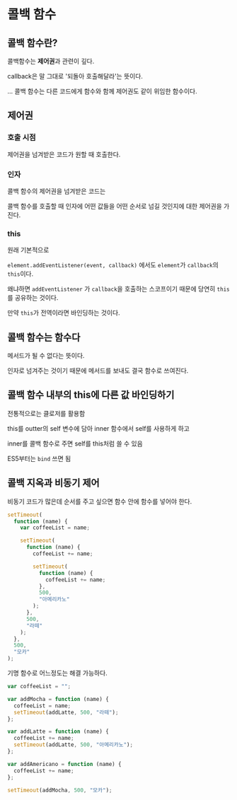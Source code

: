 # 콜백 함수

## 콜백 함수란?

콜백함수는 **제어권**과 관련이 깊다.

callback은 말 그대로 '되돌아 호출해달라'는 뜻이다.

... 콜백 함수는 다른 코드에게 함수와 함께 제어권도 같이 위임한 함수이다.

## 제어권

### 호출 시점

제어권을 넘겨받은 코드가 원할 때 호출한다.

### 인자

콜백 함수의 제어권을 넘겨받은 코드는

콜백 함수를 호출할 때 인자에 어떤 값들을 어떤 순서로 넘길 것인지에 대한 제어권을 가진다.

### this

원래 기본적으로

`element.addEventListener(event, callback)` 에서도 `element`가 `callback`의 `this`이다.

왜냐하면 `addEventListener` 가 `callback`을 호출하는 스코프이기 때문에 당연히 `this`를 공유하는 것이다.

만약 `this`가 전역이라면 바인딩하는 것이다.

## 콜백 함수는 함수다

메서드가 될 수 없다는 뜻이다.

인자로 넘겨주는 것이기 때문에 메서드를 보내도 결국 함수로 쓰여진다.

## 콜백 함수 내부의 this에 다른 값 바인딩하기

전통적으로는 클로저를 활용함

this를 outter의 self 변수에 담아 inner 함수에서 self를 사용하게 하고

inner를 콜백 함수로 주면 self를 this처럼 쓸 수 있음

ES5부터는 `bind` 쓰면 됨

## 콜백 지옥과 비동기 제어

비동기 코드가 많은데 순서를 주고 싶으면 함수 안에 함수를 넣어야 한다.

```javascript
setTimeout(
  function (name) {
    var coffeeList = name;

    setTimeout(
      function (name) {
        coffeeList += name;

        setTimeout(
          function (name) {
            coffeeList += name;
          },
          500,
          "아메리카노"
        );
      },
      500,
      "라떼"
    );
  },
  500,
  "모카"
);
```

기명 함수로 어느정도는 해결 가능하다.

```javascript
var coffeeList = "";

var addMocha = function (name) {
  coffeeList = name;
  setTimeout(addLatte, 500, "라떼");
};

var addLatte = function (name) {
  coffeeList += name;
  setTimeout(addLatte, 500, "아메리카노");
};

var addAmericano = function (name) {
  coffeeList += name;
};

setTimeout(addMocha, 500, "모카");
```
